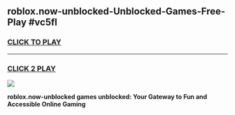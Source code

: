 
## roblox.now-unblocked-Unblocked-Games-Free-Play #vc5fl
<h3>
<a href="https://us.freeplayer.one?title=roblox.now-unblocked&ref=9M">CLICK TO PLAY</a></h3>
<hr>

<h3>
<a href="https://us.freeplayer.one?title=roblox.now-unblocked&ref=9M">CLICK 2 PLAY</a>
  
</h3>

<a href="https://us.freeplayer.one?title=roblox.now-unblocked&ref=9M"><img src="https://clearcache.store/games.png"></a>


**roblox.now-unblocked games unblocked: Your Gateway to Fun and Accessible Online Gaming**
